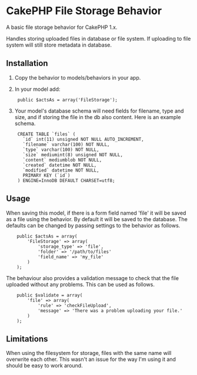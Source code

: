 # CakePHP File Storage Behavior

A basic file storage behavior for CakePHP 1.x.

Handles storing uploaded files in database or file system.  If uploading to file system will still store metadata in database.

## Installation

1. Copy the behavior to models/behaviors in your app.
2. In your model add:

		public $actsAs = array('FileStorage');

3. Your model's database schema will need fields for filename, type and size, and if storing the file in the db also content. Here is an example schema.

		CREATE TABLE `files` (
		  `id` int(11) unsigned NOT NULL AUTO_INCREMENT,
		  `filename` varchar(100) NOT NULL,
		  `type` varchar(100) NOT NULL,
		  `size` mediumint(8) unsigned NOT NULL,
		  `content` mediumblob NOT NULL,
		  `created` datetime NOT NULL,
		  `modified` datetime NOT NULL,
		  PRIMARY KEY (`id`)
		) ENGINE=InnoDB DEFAULT CHARSET=utf8;

## Usage

When saving this model, if there is a form field named 'file' it will be saved as a file using the behavior. By default it will be saved to the database. The defaults can be changed by passing settings to the behavior as follows.

		public $actsAs = array(
			'FileStorage' => array(
				'storage_type' => 'file',
				'folder' => '/path/to/files'
				'field_name' => 'my_file'
			)
		);

The behaviour also provides a validation message to check that the file uploaded without any problems.  This can be used as follows.

		public $validate = array(
			'file' => array(
				'rule' => 'checkFileUpload',
				'message' => 'There was a problem uploading your file.'
			)
		);

## Limitations

When using the filesystem for storage, files with the same name will overwrite each other. This wasn't an issue for the way I'm using it and should be easy to work around.